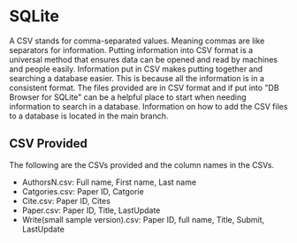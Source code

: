 # SQLite
A CSV stands for comma-separated values. Meaning commas are like separators for information. Putting information into CSV format is a universal method that ensures data can be opened and read by machines and people easily. Information put in CSV makes putting together and searching a database easier. This is because all the information is in a consistent format. The files provided are in CSV format and if put into "DB Browser for SQLite"  can be a helpful place to start when needing information to search in a database. Information on how to add the CSV files to a database is located in the main branch. 
## CSV Provided
The following are the CSVs provided and the column names in the CSVs.
- AuthorsN.csv: Full name, First name, Last name
- Catgories.csv: Paper ID, Catgorie
- Cite.csv: Paper ID, Cites
- Paper.csv: Paper ID,	Title,	LastUpdate
- Write(small sample version).csv: Paper ID,	full name,	Title,	Submit,	LastUpdate
